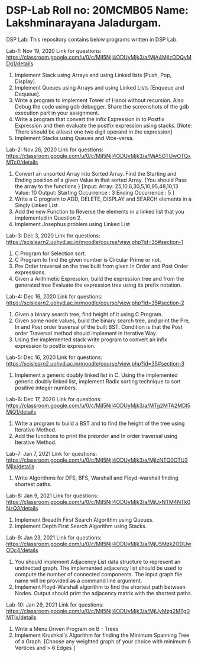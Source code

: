 # DSP-Lab   Roll no: 20MCMB05 Name: Lakshminarayana Jaladurgam. 
DSP Lab: 
This repository contains below programs written in DSP Lab. 


Lab-1: Nov 19, 2020
Link for questions: https://classroom.google.com/u/0/c/MjI5NjI4ODUyMjk3/a/MjA4MjIzODQyMDg1/details

1. Implement Stack using Arrays and using Linked lists [Push, Pop, Display].
2. Implement Queues using Arrays and using Linked Lists [Enqueue and Dequeue].
3. Write a program to implement Tower of Hanoi without recursion. Also Debug the code
   using gdb debugger. Share the screenshots of the gdb execution part in your assignment.
4. Write a program that convert the infix Expression in to Postfix Expression and then
   evaluate the postfix expression using stacks. [Note: There should be atleast one two digit
   operand in the expression]
5. Implement Stacks using Queues and Vice-versa.

Lab-2: Nov 26, 2020
Link for questions: https://classroom.google.com/u/0/c/MjI5NjI4ODUyMjk3/a/MjA5OTUwOTQxMTc0/details

1. Convert an unsorted Array into Sorted Array. Find the Starting and Ending position of
   a given Value in that sorted Array. {You should Pass the array to the functions }
   [Input:
   Array: 25,10,6,30,5,10,95,48,10,13
   Value: 10
   Output:
   Starting Occurrence : 3
   Ending Occurrence : 5 ]
2. Write a C program to ADD, DELETE, DISPLAY and SEARCH elements in a Singly Linked
   List .
3. Add the new Function to Reverse the elements in a linked list that you implemented
   in Question 2.
4. Implement Josephus problem using Linked List

Lab-3: Dec 3, 2020
Link for questions: https://scislearn2.uohyd.ac.in/moodle/course/view.php?id=35#section-1

1. C Program for Selection sort. 
2. C Program to find the given number is Circular Prime or not. 
3. Pre Order traversal on the tree built from given In Order and Post Order expressions. 
4. Given a Arithmetic Expression, build the expression tree and from the generated tree Evaluate the expression tree using its prefix notation.


Lab-4: Dec 16, 2020
Link for questions: https://scislearn2.uohyd.ac.in/moodle/course/view.php?id=35#section-2

1. Given a binary search tree, find height of it using C Program. 
2. Given some node values, build the binary search tree, and print the Pre, In and Post order traversal of the built BST. Condition is that 
   the Post order Traversal method should implement in Iterative Way. 
3. Using the implemented stack write program to convert an infix expression to postfix expression.

Lab-5: Dec 16, 2020
Link for questions: https://scislearn2.uohyd.ac.in/moodle/course/view.php?id=35#section-3

1. Implement a generic doubly linked list in C. Using the implemented generic doubly linked list, implement Radix sorting technique to 
   sort positive integer numbers.
 
Lab-6: Dec 17, 2020
Link for questions: https://classroom.google.com/u/0/c/MjI5NjI4ODUyMjk3/a/MTg2MTA2MDI5MjQ1/details

1. Write a program to build a BST and to find the height of the tree using Iterative Method.
2. Add the functions to print the preorder and In order traversal using Iterative Method.

Lab-7: Jan 7, 2021
Link for questions: https://classroom.google.com/u/0/c/MjI5NjI4ODUyMjk3/a/MjIzNTQ0OTU3MjIx/details

1. Write Algorithms for DFS, BFS, Warshall and Floyd-warshall finding shortest paths.

Lab-8: Jan 9, 2021
Link for questions: https://classroom.google.com/u/0/c/MjI5NjI4ODUyMjk3/a/MjUxNTM4NTk0NzQ3/details

1. Implement Breadth First Search Algorithm using Queues. 
2. Implement Depth First Search Algorithm using Stacks.

Lab-9: Jan 23, 2021
Link for questions: https://classroom.google.com/u/0/c/MjI5NjI4ODUyMjk3/a/MjU5Mzk2ODUwODc4/details

1. You should implement Adjacency List data structure to represent an undirected graph.
   The implemented adjacency list should be used to compute the number of connected components.
   The input graph file name will be provided as a command line argument.
2. Implement Floyd-Warshall algorithm to find the shortest path between Nodes.
   Output should print the adjacency matrix with the shortest paths.

Lab-10: Jan 29, 2021
Link for questions: https://classroom.google.com/u/0/c/MjI5NjI4ODUyMjk3/a/MjUyMzg2MTg0MTIx/details

1. Write a Menu Driven Program on B - Trees
2. Implement Krushkal's Algorithm for finding the  Minimum Spanning Tree  of a Graph. 
   [Choose any weighted graph of your choice with minimum 6 Vertices and > 6 Edges ]




